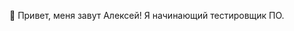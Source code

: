 👋 Привет, меня завут Алексей! Я начинающий тестировщик ПО.



<!---
Dudnik-AS/Dudnik-AS is a ✨ special ✨ repository because its `README.md` (this file) appears on your GitHub profile.
You can click the Preview link to take a look at your changes.
--->
